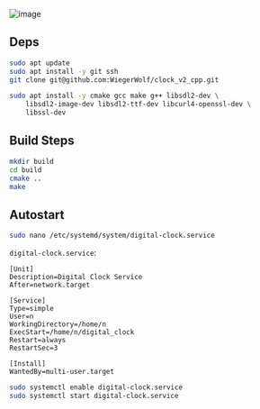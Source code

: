 ![image](https://github.com/user-attachments/assets/e7d036ee-261e-4ff3-a300-953261e19f50)

## Deps

```bash
sudo apt update
sudo apt install -y git ssh
git clone git@github.com:WiegerWolf/clock_v2_cpp.git
```

```bash
sudo apt install -y cmake gcc make g++ libsdl2-dev \
    libsdl2-image-dev libsdl2-ttf-dev libcurl4-openssl-dev \
    libssl-dev
```

## Build Steps

```bash
mkdir build
cd build
cmake .. 
make
```

## Autostart

```bash
sudo nano /etc/systemd/system/digital-clock.service
```

`digital-clock.service`:

```
[Unit]
Description=Digital Clock Service
After=network.target

[Service]
Type=simple
User=n
WorkingDirectory=/home/n
ExecStart=/home/n/digital_clock
Restart=always
RestartSec=3

[Install]
WantedBy=multi-user.target
```

```bash
sudo systemctl enable digital-clock.service
sudo systemctl start digital-clock.service
```
